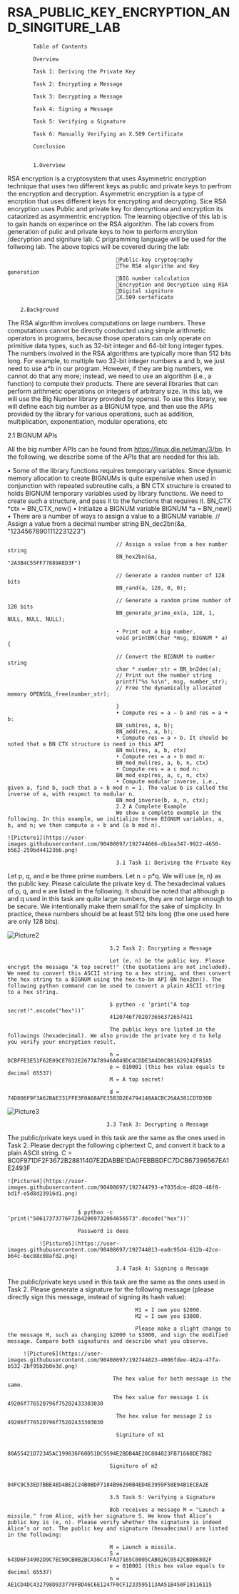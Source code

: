 # RSA_PUBLIC_KEY_ENCRYPTION_AND_SINGITURE_LAB

            Table of Contents 

            Overview
            
            Task 1: Deriving the Private Key

            Task 2: Encrypting a Message

            Task 3: Decrypting a Message

            Task 4: Signing a Message

            Task 5: Verifying a Signature

            Task 6: Manually Verifying an X.509 Certificate

            Conclusion
            
            
            1.Overview
            
            
RSA encryption is a cryptosystem that uses Asymmetric encryption technique that uses two different keys as public and private keys to perfrom the encryption and decryption. Asymmetric encryption is a type of encrption that uses different keys for encrypting and decrypting. Sice RSA encryption uses Public and private key for dencyrtiona and encryption its cataorized as asymmentric encryption.
The learning objective of this lab is to gain hands on experince on the RSA algorithm. The lab covers from generation of pulic and private keys to how to perform encrytion /decryption and signiture lab. C prigramming language will be used for the follwoing lab.
The above topics will be covered during the lab:

                                      Public-key cryptography
                                      The RSA algorithm and Key generation
                                      BIG number calculation
                                      Encryption and Decryption uing RSA
                                      Digital signiture
                                      X.509 certeficate

        2.Background

The RSA algorithm involves computations on large numbers. These computations cannot be directly conducted using simple arithmetic operators in programs, because those operators can only operate on primitive data types, such as 32-bit integer and 64-bit long integer types. The numbers involved in the RSA algorithms are typically more than 512 bits long. For example, to multiple two 32-bit integer numbers a and b, we just need to use a*b in our program. However, if they are big numbers, we cannot do that any more; instead, we need to use an algorithm (i.e., a function) to compute their products. There are several libraries that can perform arithmetic operations on integers of arbitrary size. In this lab, we will use the Big Number library provided by openssl. To use this library, we will define each big number as a BIGNUM type, and then use the APIs provided by the library for various operations, such as addition, multiplication, exponentiation, modular operations, etc

2.1 BIGNUM APIs 


All the big number APIs can be found from https://linux.die.net/man/3/bn. In the following, we describe some of the APIs that are needed for this lab. 

• Some of the library functions requires temporary variables. Since dynamic memory allocation to create BIGNUMs is quite expensive when used in conjunction with repeated subroutine calls, a BN CTX structure is created to holds BIGNUM temporary variables used by library functions. We need to create such a structure, and pass it to the functions that requires it.
                                      BN_CTX *ctx = BN_CTX_new()
                                      • Initialize a BIGNUM variable
                                      BIGNUM *a = BN_new()
                                      • There are a number of ways to assign a value to a BIGNUM variable.
                                      // Assign a value from a decimal number string 
                                      BN_dec2bn(&a, "12345678901112231223")

                                      // Assign a value from a hex number string 
                                      BN_hex2bn(&a, "2A3B4C55FF77889AED3F")

                                      // Generate a random number of 128 bits 
                                      BN_rand(a, 128, 0, 0);

                                      // Generate a random prime number of 128 bits 
                                      BN_generate_prime_ex(a, 128, 1, NULL, NULL, NULL);

                                      • Print out a big number.
                                      void printBN(char *msg, BIGNUM * a) {

                                      // Convert the BIGNUM to number string 
                                      char * number_str = BN_bn2dec(a); 
                                      // Print out the number string
                                      printf("%s %s\n", msg, number_str); 
                                      // Free the dynamically allocated memory OPENSSL_free(number_str);
                                      
                                      }
                                      • Compute res = a − b and res = a + b:
                                      BN_sub(res, a, b); 
                                      BN_add(res, a, b);
                                      • Compute res = a ∗ b. It should be noted that a BN CTX structure is need in this API
                                      BN_mul(res, a, b, ctx)
                                      • Compute res = a ∗ b mod n:
                                      BN_mod_mul(res, a, b, n, ctx)
                                      • Compute res = a c mod n:
                                      BN_mod_exp(res, a, c, n, ctx)
                                      • Compute modular inverse, i.e., given a, find b, such that a ∗ b mod n = 1. The value b is called the inverse of a, with respect to modular n.
                                      BN_mod_inverse(b, a, n, ctx);
                                      2.2 A Complete Example
                                      We show a complete example in the following. In this example, we initialize three BIGNUM variables, a, b, and n; we then compute a ∗ b and (a b mod n).
                                      
    ![Picture1](https://user-images.githubusercontent.com/90408697/192744666-db1ea347-9922-4650-b562-259bd44123b6.png)
                                      
                                      3.1 Task 1: Deriving the Private Key
                                      
Let p, q, and e be three prime numbers. Let n = p*q. We will use (e, n) as the public key. Please calculate the private key d. The hexadecimal values of p, q, and e are listed in the following. It should be noted that although p and q used in this task are quite large numbers, they are not large enough to be secure. We intentionally make them small for the sake of simplicity. In practice, these numbers should be at least 512 bits long (the one used here are only 128 bits).

![Picture2](https://user-images.githubusercontent.com/90408697/192744720-0fc2fba7-44a0-4e3a-8c19-038af0488625.png)

                                    3.2 Task 2: Encrypting a Message

                                    Let (e, n) be the public key. Please encrypt the message "A top secret!" (the quotations are not included). We need to convert this ASCII string to a hex string, and then convert the hex string to a BIGNUM using the hex-to-bn API BN hex2bn(). The following python command can be used to convert a plain ASCII string to a hex string.

                                    $ python -c ‘print("A top secret!".encode("hex"))’
                                    4120746f702073656372657421

                                    The public keys are listed in the followings (hexadecimal). We also provide the private key d to help you verify your encryption result. 

                                    n = DCBFFE3E51F62E09CE7032E2677A78946A849DC4CDDE3A4D0CB81629242FB1A5 
                                    e = 010001 (this hex value equals to decimal 65537) 
                                    M = A top secret! 
                                    
                                    d = 74D806F9F3A62BAE331FFE3F0A68AFE35B3D2E4794148AACBC26AA381CD7D30D
                                    
   ![Picture3](https://user-images.githubusercontent.com/90408697/192744762-f8d0c3d7-f24e-4fc3-b438-3f09a51c6a45.png)
   
                                   3.3 Task 3: Decrypting a Message
   
The public/private keys used in this task are the same as the ones used in Task 2. Please decrypt the following ciphertext C, and convert it back to a plain ASCII string.
                        C = 8C0F971DF2F3672B28811407E2DABBE1DA0FEBBBDFC7DCB67396567EA1E2493F
                        
    ![Picture4](https://user-images.githubusercontent.com/90408697/192744793-e7035dce-d820-48f8-bd1f-e5d8d23916d1.png)


                          $ python -c ’print("50617373776F72642069732064656573".decode("hex"))’
                          
                          Password is dees
                          
              ![Picture5](https://user-images.githubusercontent.com/90408697/192744813-ea0c95d4-612b-42ce-b64c-bec88c08afd2.png)
              
                                      3.4 Task 4: Signing a Message
        
   The public/private keys used in this task are the same as the ones used in Task 2. Please generate a signature for the following message (please directly sign this message, instead of signing its hash value):

                                            M1 = I owe you $2000. 
                                            M2 = I owe you $3000. 
                                            
                                            Please make a slight change to the message M, such as changing $2000 to $3000, and sign the modified message. Compare both signatures and describe what you observe.
                                            
         ![Picture6](https://user-images.githubusercontent.com/90408697/192744823-4006fdee-462a-47fa-b532-2bf95b2b0e3d.png)
         
                                     The hex value for both message is the same. 
                                     
                                     The hex value for message 1 is 49206f776520796f75202433303030
                                     
                                      The hex value for message 2 is 49206f776520796f75202433303030
                                      
                                      Signiture of m1 
                                      
                                    80A55421D72345AC199836F60D51DC9594E2BDB4AE20C804823FB71660DE7B82

                                    Signiture of m2

                                    04FC9C53ED7BBE4ED4BE2C24B0BDF7184B96290B4ED4E3959F58E94B1ECEA2E
                                    
                                    3.5 Task 5: Verifying a Signature

                                    Bob receives a message M = "Launch a missile." from Alice, with her signature S. We know that Alice’s public key is (e, n). Please verify whether the signature is indeed Alice’s or not. The public key and signature (hexadecimal) are listed in the following:

                                    M = Launch a missile.
                                    S = 643D6F34902D9C7EC90CB0B2BCA36C47FA37165C0005CAB026C0542CBDB6802F 
                                    e = 010001 (this hex value equals to decimal 65537) 
                                    n = AE1CD4DC432798D933779FBD46C6E1247F0CF1233595113AA51B450F18116115
                                    
                                    






